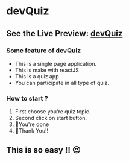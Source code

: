 devQuiz
========
See the Live Preview: [devQuiz](https://devquiz-01.netlify.app/)
------------------

### Some feature of devQuiz

<ul>
<li>This is a single page application.</li>
<li>This is make with reactJS</li>
<li>This is a quiz app</li>
<li>You can participate in all type of quiz.</li>
</ul>

### How to start  ?
<ol>
<li>First choose you're quiz topic.</li>
<li>Second click on start button.</li>
<li>👏You're done</li>
<li>🎈Thank You!!</li>  
</ol> 

## This is so easy !! 😍 
